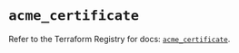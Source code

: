 # `acme_certificate`

Refer to the Terraform Registry for docs: [`acme_certificate`](https://registry.terraform.io/providers/vancluever/acme/2.30.0/docs/resources/certificate).
